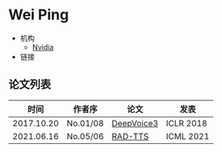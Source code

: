 # Wei Ping

- 机构
  - [Nvidia](../Institutions/Nvidia.md)
- 链接

## 论文列表

| 时间 | 作者序 | 论文 | 发表 |
|:-:|:-:|---|---|
| 2017.10.20 | No.01/08 | [DeepVoice3](../Models/TTS2_Acoustic/2017.10.20_DeepVoice3.md) | ICLR 2018 |
| 2021.06.16 | No.05/06 | [RAD-TTS](../Models/TTS2_Acoustic/2021.06.16_RAD-TTS.md) | ICML 2021 |